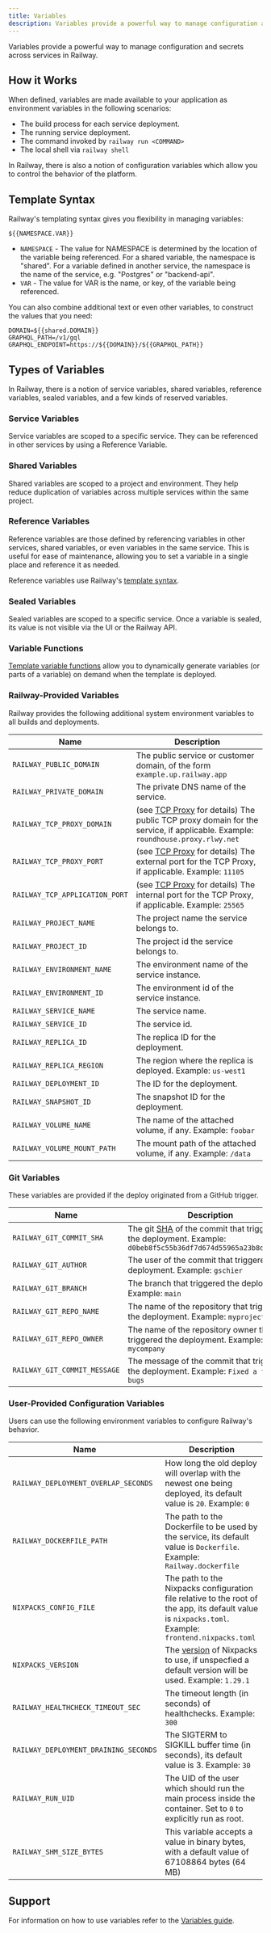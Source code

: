 ```yaml
---
title: Variables
description: Variables provide a powerful way to manage configuration and secrets across services in Railway.
---
```


Variables provide a powerful way to manage configuration and secrets across services in Railway.

## How it Works

When defined, variables are made available to your application as environment variables in the following scenarios:

- The build process for each service deployment.
- The running service deployment.
- The command invoked by `railway run <COMMAND>`
- The local shell via `railway shell`

In Railway, there is also a notion of configuration variables which allow you to control the behavior of the platform.

## Template Syntax

Railway's templating syntax gives you flexibility in managing variables:

```plaintext
${{NAMESPACE.VAR}}
```

- `NAMESPACE` - The value for NAMESPACE is determined by the location of the variable being referenced. For a shared variable, the namespace is "shared". For a variable defined in another service, the namespace is the name of the service, e.g. "Postgres" or "backend-api".
- `VAR` - The value for VAR is the name, or key, of the variable being referenced.

You can also combine additional text or even other variables, to construct the values that you need:

```plaintext
DOMAIN=${{shared.DOMAIN}}
GRAPHQL_PATH=/v1/gql
GRAPHQL_ENDPOINT=https://${{DOMAIN}}/${{GRAPHQL_PATH}}
```

## Types of Variables

In Railway, there is a notion of service variables, shared variables, reference variables, sealed variables, and a few kinds of reserved variables.

### Service Variables

Service variables are scoped to a specific service. They can be referenced in other services by using a Reference Variable.

### Shared Variables

Shared variables are scoped to a project and environment. They help reduce duplication of variables across multiple services within the same project.

### Reference Variables

Reference variables are those defined by referencing variables in other services, shared variables, or even variables in the same service. This is useful for ease of maintenance, allowing you to set a variable in a single place and reference it as needed.

Reference variables use Railway's [template syntax](/reference/variables#template-syntax).

### Sealed Variables

Sealed variables are scoped to a specific service. Once a variable is sealed, its value is not visible via the UI or the Railway API.

### Variable Functions

[Template variable functions](/guides/create#template-variable-functions) allow you to dynamically generate variables (or parts of a variable) on demand when the template is deployed.

### Railway-Provided Variables

Railway provides the following additional system environment variables to all
builds and deployments.

| Name                           | Description                                                                                                                                          |
| ------------------------------ | ---------------------------------------------------------------------------------------------------------------------------------------------------- |
| `RAILWAY_PUBLIC_DOMAIN`        | The public service or customer domain, of the form `example.up.railway.app`                                                                          |
| `RAILWAY_PRIVATE_DOMAIN`       | The private DNS name of the service.                                                                                                                 |
| `RAILWAY_TCP_PROXY_DOMAIN`     | (see [TCP Proxy](/reference/tcp-proxy) for details) The public TCP proxy domain for the service, if applicable. Example: `roundhouse.proxy.rlwy.net` |
| `RAILWAY_TCP_PROXY_PORT`       | (see [TCP Proxy](/reference/tcp-proxy) for details) The external port for the TCP Proxy, if applicable. Example: `11105`                             |
| `RAILWAY_TCP_APPLICATION_PORT` | (see [TCP Proxy](/reference/tcp-proxy) for details) The internal port for the TCP Proxy, if applicable. Example: `25565`                             |
| `RAILWAY_PROJECT_NAME`         | The project name the service belongs to.                                                                                                             |
| `RAILWAY_PROJECT_ID`           | The project id the service belongs to.                                                                                                               |
| `RAILWAY_ENVIRONMENT_NAME`     | The environment name of the service instance.                                                                                                        |
| `RAILWAY_ENVIRONMENT_ID`       | The environment id of the service instance.                                                                                                          |
| `RAILWAY_SERVICE_NAME`         | The service name.                                                                                                                                    |
| `RAILWAY_SERVICE_ID`           | The service id.                                                                                                                                      |
| `RAILWAY_REPLICA_ID`           | The replica ID for the deployment.                                                                                                                   |
| `RAILWAY_REPLICA_REGION`       | The region where the replica is deployed. Example: `us-west1`                                                                                        |
| `RAILWAY_DEPLOYMENT_ID`        | The ID for the deployment.                                                                                                                           |
| `RAILWAY_SNAPSHOT_ID`          | The snapshot ID for the deployment.                                                                                                                  |
| `RAILWAY_VOLUME_NAME`          | The name of the attached volume, if any. Example: `foobar`                                                                                           |
| `RAILWAY_VOLUME_MOUNT_PATH`    | The mount path of the attached volume, if any. Example: `/data`                                                                                      |

### Git Variables

These variables are provided if the deploy originated from a GitHub trigger.

| Name                         | Description                                                                                                                                                                                          |
| ---------------------------- | ---------------------------------------------------------------------------------------------------------------------------------------------------------------------------------------------------- |
| `RAILWAY_GIT_COMMIT_SHA`     | The git [SHA](https://docs.github.com/en/github/getting-started-with-github/github-glossary#commit) of the commit that triggered the deployment. Example: `d0beb8f5c55b36df7d674d55965a23b8d54ad69b` |
| `RAILWAY_GIT_AUTHOR`         | The user of the commit that triggered the deployment. Example: `gschier`                                                                                                                             |
| `RAILWAY_GIT_BRANCH`         | The branch that triggered the deployment. Example: `main`                                                                                                                                            |
| `RAILWAY_GIT_REPO_NAME`      | The name of the repository that triggered the deployment. Example: `myproject`                                                                                                                       |
| `RAILWAY_GIT_REPO_OWNER`     | The name of the repository owner that triggered the deployment. Example: `mycompany`                                                                                                                 |
| `RAILWAY_GIT_COMMIT_MESSAGE` | The message of the commit that triggered the deployment. Example: `Fixed a few bugs`                                                                                                                 |

### User-Provided Configuration Variables

Users can use the following environment variables to configure Railway's behavior.

| Name                                  | Description                                                                                                                                                                     |
| ------------------------------------- | ------------------------------------------------------------------------------------------------------------------------------------------------------------------------------- |
| `RAILWAY_DEPLOYMENT_OVERLAP_SECONDS`  | How long the old deploy will overlap with the newest one being deployed, its default value is `20`. Example: `0`                                                                |
| `RAILWAY_DOCKERFILE_PATH`             | The path to the Dockerfile to be used by the service, its default value is `Dockerfile`. Example: `Railway.dockerfile`                                                          |
| `NIXPACKS_CONFIG_FILE`                | The path to the Nixpacks configuration file relative to the root of the app, its default value is `nixpacks.toml`. Example: `frontend.nixpacks.toml`                            |
| `NIXPACKS_VERSION`                    | The <a href="https://github.com/railwayapp/nixpacks/releases" target="_blank">version</a> of Nixpacks to use, if unspecfied a default version will be used. Example: `1.29.1`   |
| `RAILWAY_HEALTHCHECK_TIMEOUT_SEC`     | The timeout length (in seconds) of healthchecks. Example: `300`                                                                                                                 |
| `RAILWAY_DEPLOYMENT_DRAINING_SECONDS` | The SIGTERM to SIGKILL buffer time (in seconds), its default value is 3. Example: `30`                                                                                          |
| `RAILWAY_RUN_UID`                     | The UID of the user which should run the main process inside the container. Set to `0` to explicitly run as root.                                                               |
| `RAILWAY_SHM_SIZE_BYTES`              | This variable accepts a value in binary bytes, with a default value of 67108864 bytes (64 MB)                                                                                   |

## Support

For information on how to use variables refer to the [Variables guide](/guides/variables).
